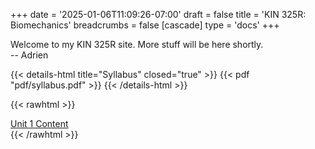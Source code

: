 +++
date = '2025-01-06T11:09:26-07:00'
draft = false
title = 'KIN 325R: Biomechanics'
breadcrumbs = false
[cascade]
    type = 'docs'
+++

Welcome to my KIN 325R site. More stuff will be here shortly.  
-- Adrien

{{< details-html title="Syllabus" closed="true" >}}
{{< pdf "pdf/syllabus.pdf" >}}
{{< /details-html >}}

{{< rawhtml >}}
    <div class="mx-auto mt-8 flex justify-center">
        <a class="w-auto mt-4 py-2 px-4 bg-blue-500 text-white font-semibold rounded-lg no-underline hover:bg-blue-600 focus:outline-none focus:ring-2 focus:ring-blue-500 focus:ring-opacity-50" href='/unit1'>Unit 1 Content</a>
    </div>
{{< /rawhtml >}}